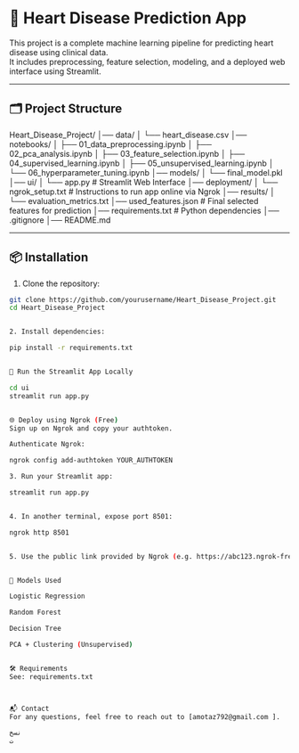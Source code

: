 # 💓 Heart Disease Prediction App

This project is a complete machine learning pipeline for predicting heart disease using clinical data.  
It includes preprocessing, feature selection, modeling, and a deployed web interface using Streamlit.

---

## 🗂️ Project Structure

Heart_Disease_Project/
│── data/
│ └── heart_disease.csv
│── notebooks/
│ ├── 01_data_preprocessing.ipynb
│ ├── 02_pca_analysis.ipynb
│ ├── 03_feature_selection.ipynb
│ ├── 04_supervised_learning.ipynb
│ ├── 05_unsupervised_learning.ipynb
│ └── 06_hyperparameter_tuning.ipynb
│── models/
│ └── final_model.pkl
│── ui/
│ └── app.py # Streamlit Web Interface
│── deployment/
│ └── ngrok_setup.txt # Instructions to run app online via Ngrok
│── results/
│ └── evaluation_metrics.txt
│── used_features.json # Final selected features for prediction
│── requirements.txt # Python dependencies
│── .gitignore
│── README.md


---

## 📦 Installation

1. Clone the repository:
```bash
git clone https://github.com/yourusername/Heart_Disease_Project.git
cd Heart_Disease_Project


2. Install dependencies:

pip install -r requirements.txt


🚀 Run the Streamlit App Locally

cd ui
streamlit run app.py


🌐 Deploy using Ngrok (Free)
Sign up on Ngrok and copy your authtoken.

Authenticate Ngrok:

ngrok config add-authtoken YOUR_AUTHTOKEN

3. Run your Streamlit app:

streamlit run app.py


4. In another terminal, expose port 8501:

ngrok http 8501


5. Use the public link provided by Ngrok (e.g. https://abc123.ngrok-free.app).


🧠 Models Used

Logistic Regression

Random Forest

Decision Tree

PCA + Clustering (Unsupervised)


🛠 Requirements
See: requirements.txt



📬 Contact
For any questions, feel free to reach out to [amotaz792@gmail.com ].

نسخ
ت
